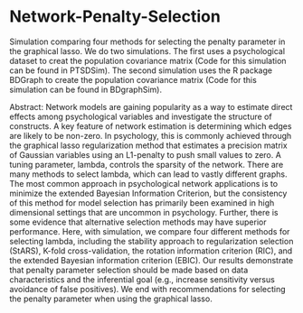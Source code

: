 # Network-Penalty-Selection
Simulation comparing four methods for selecting the penalty parameter in the graphical lasso. We do two simulations. The first uses a psychological dataset to creat the population covariance matrix (Code for this simulation can be found in PTSDSim). The second simulation uses the R package BDGraph to create the population covariance matrix (Code for this simulation can be found in BDgraphSim).  

Abstract: Network models are gaining popularity as a way to estimate direct effects among psychological   variables and investigate the structure of constructs. A key feature of network estimation is determining which edges are likely to be non-zero. In psychology, this is commonly achieved through the graphical lasso regularization method that estimates a precision matrix of Gaussian variables using an L1-penalty to push small values to zero. A tuning parameter, lambda, controls the sparsity of the network. There are many methods to select lambda, which can lead to vastly different graphs. The most common approach in psychological network applications is to minimize the extended Bayesian Information Criterion, but the consistency of this method for model selection has primarily been examined in high dimensional settings that are uncommon in psychology. Further,  there is some evidence that alternative selection methods may have superior performance. Here, with simulation, we compare four different methods for selecting lambda, including the stability approach to regularization selection (StARS), K-fold cross-validation, the rotation information criterion (RIC), and the extended Bayesian information criterion (EBIC). Our results demonstrate that penalty parameter selection should be made based on data characteristics and the inferential goal (e.g., increase sensitivity versus avoidance of false positives). We end with recommendations for selecting the penalty parameter when using the graphical lasso.
